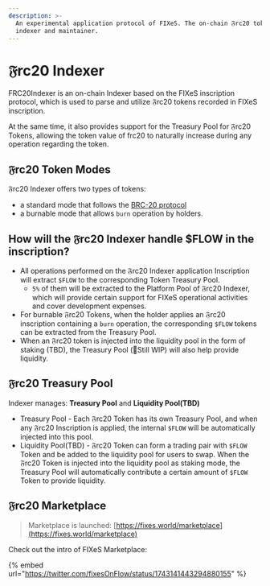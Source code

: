 ```yaml
---
description: >-
  An experimental application protocol of FIXeS. The on-chain 𝔉rc20 token
  indexer and maintainer.
---
```


# 𝔉rc20 Indexer

FRC20Indexer is an on-chain Indexer based on the FIXeS inscription protocol, which is used to parse and utilize 𝔉rc20 tokens recorded in FIXeS inscription.

At the same time, it also provides support for the Treasury Pool for 𝔉rc20 Tokens, allowing the token value of frc20 to naturally increase during any operation regarding the token.

## 𝔉rc20 Token Modes

𝔉rc20 Indexer offers two types of tokens:

* a standard mode that follows the [BRC-20 protocol](https://domo-2.gitbook.io/brc-20-experiment/)
* a burnable mode that allows `burn` operation by holders.

## How will the 𝔉rc20 Indexer handle $FLOW in the inscription?

* All operations performed on the 𝔉rc20 Indexer application Inscription will extract `$FLOW` to the corresponding Token Treasury Pool.
  * `5%` of them will be extracted to the Platform Pool of 𝔉rc20 Indexer, which will provide certain support for FIXeS operational activities and cover development expenses.
* For burnable 𝔉rc20 Tokens, when the holder applies an 𝔉rc20 inscription containing a `burn` operation, the corresponding `$FLOW` tokens can be extracted from the Treasury Pool.
* When an 𝔉rc20 token is injected into the liquidity pool in the form of staking (TBD), the Treasury Pool (:construction:Still WIP) will also help provide liquidity.

## 𝔉rc20 Treasury Pool

Indexer manages: **Treasury Pool** and **Liquidity Pool(TBD)**

* Treasury Pool - Each 𝔉rc20 Token has its own Treasury Pool, and when any 𝔉rc20 Inscription is applied, the internal `$FLOW` will be automatically injected into this pool.
* Liquidity Pool(TBD) - 𝔉rc20 Token can form a trading pair with `$FLOW` Token and be added to the liquidity pool for users to swap. When the 𝔉rc20 Token is injected into the liquidity pool as staking mode, the Treasury Pool will automatically contribute a certain amount of `$FLOW` Token to provide liquidity.

## 𝔉rc20 Marketplace

> Marketplace is launched: [https://fixes.world/marketplace](https://fixes.world/marketplace)

Check out the intro of FIXeS Marketplace:

{% embed url="https://twitter.com/fixesOnFlow/status/1743141443294880155" %}
